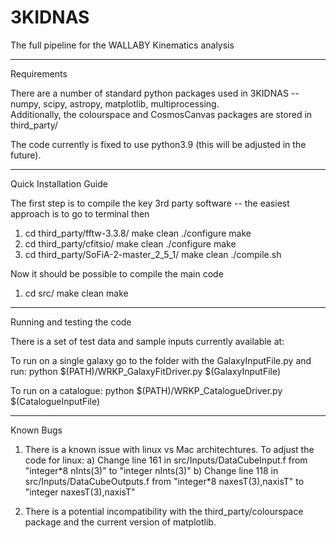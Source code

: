 # 3KIDNAS
 The full pipeline for the WALLABY Kinematics analysis


---
Requirements

There are a number of standard python packages used in 3KIDNAS -- numpy, scipy, astropy, matplotlib, multiprocessing.  
Additionally, the colourspace and CosmosCanvas packages are stored in third_party/

The code currently is fixed to use python3.9 (this will be adjusted in the future).



---
Quick Installation Guide

The first step is to compile the key 3rd party software -- the easiest approach is to go to terminal then

1) cd third_party/fftw-3.3.8/
    make clean
    ./configure
    make
2) cd third_party/cfitsio/
    make clean
    ./configure
    make
3) cd third_party/SoFiA-2-master_2_5_1/
    make clean
    ./compile.sh
    
Now it should be possible to compile the main code

1) cd src/
    make clean
    make
    
---
Running and testing the code

There is a set of test data and sample inputs currently available at:


To run on a single galaxy go to the folder with the GalaxyInputFile.py and run:
python $(PATH)/WRKP_GalaxyFitDriver.py $(GalaxyInputFile)

To run on a catalogue:
python $(PATH)/WRKP_CatalogueDriver.py $(CatalogueInputFile)

---
Known Bugs
1) There is a known issue with linux vs Mac architechtures.  To adjust the code for linux:
    a) Change line 161 in src/Inputs/DataCubeInput.f from "integer\*8 nInts(3)" to "integer nInts(3)"
    b) Change line 118 in src/Inputs/DataCubeOutputs.f from "integer\*8 naxesT(3),naxisT" to "integer naxesT(3),naxisT"
    
2) There is a potential incompatibility with the third_party/colourspace package and the current version of matplotlib.


